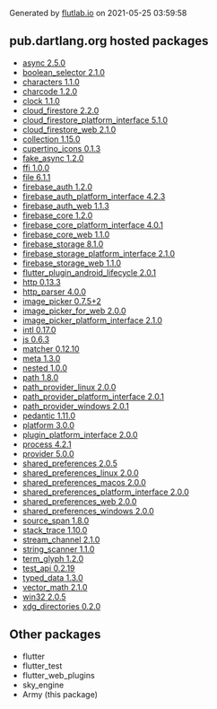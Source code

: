 Generated by [flutlab.io](https://flutlab.io) on 2021-05-25 03:59:58


## pub.dartlang.org hosted packages

 - [async 2.5.0](https://pub.dartlang.org/packages/async/versions/2.5.0)
 - [boolean_selector 2.1.0](https://pub.dartlang.org/packages/boolean_selector/versions/2.1.0)
 - [characters 1.1.0](https://pub.dartlang.org/packages/characters/versions/1.1.0)
 - [charcode 1.2.0](https://pub.dartlang.org/packages/charcode/versions/1.2.0)
 - [clock 1.1.0](https://pub.dartlang.org/packages/clock/versions/1.1.0)
 - [cloud_firestore 2.2.0](https://pub.dartlang.org/packages/cloud_firestore/versions/2.2.0)
 - [cloud_firestore_platform_interface 5.1.0](https://pub.dartlang.org/packages/cloud_firestore_platform_interface/versions/5.1.0)
 - [cloud_firestore_web 2.1.0](https://pub.dartlang.org/packages/cloud_firestore_web/versions/2.1.0)
 - [collection 1.15.0](https://pub.dartlang.org/packages/collection/versions/1.15.0)
 - [cupertino_icons 0.1.3](https://pub.dartlang.org/packages/cupertino_icons/versions/0.1.3)
 - [fake_async 1.2.0](https://pub.dartlang.org/packages/fake_async/versions/1.2.0)
 - [ffi 1.0.0](https://pub.dartlang.org/packages/ffi/versions/1.0.0)
 - [file 6.1.1](https://pub.dartlang.org/packages/file/versions/6.1.1)
 - [firebase_auth 1.2.0](https://pub.dartlang.org/packages/firebase_auth/versions/1.2.0)
 - [firebase_auth_platform_interface 4.2.3](https://pub.dartlang.org/packages/firebase_auth_platform_interface/versions/4.2.3)
 - [firebase_auth_web 1.1.3](https://pub.dartlang.org/packages/firebase_auth_web/versions/1.1.3)
 - [firebase_core 1.2.0](https://pub.dartlang.org/packages/firebase_core/versions/1.2.0)
 - [firebase_core_platform_interface 4.0.1](https://pub.dartlang.org/packages/firebase_core_platform_interface/versions/4.0.1)
 - [firebase_core_web 1.1.0](https://pub.dartlang.org/packages/firebase_core_web/versions/1.1.0)
 - [firebase_storage 8.1.0](https://pub.dartlang.org/packages/firebase_storage/versions/8.1.0)
 - [firebase_storage_platform_interface 2.1.0](https://pub.dartlang.org/packages/firebase_storage_platform_interface/versions/2.1.0)
 - [firebase_storage_web 1.1.0](https://pub.dartlang.org/packages/firebase_storage_web/versions/1.1.0)
 - [flutter_plugin_android_lifecycle 2.0.1](https://pub.dartlang.org/packages/flutter_plugin_android_lifecycle/versions/2.0.1)
 - [http 0.13.3](https://pub.dartlang.org/packages/http/versions/0.13.3)
 - [http_parser 4.0.0](https://pub.dartlang.org/packages/http_parser/versions/4.0.0)
 - [image_picker 0.7.5+2](https://pub.dartlang.org/packages/image_picker/versions/0.7.5+2)
 - [image_picker_for_web 2.0.0](https://pub.dartlang.org/packages/image_picker_for_web/versions/2.0.0)
 - [image_picker_platform_interface 2.1.0](https://pub.dartlang.org/packages/image_picker_platform_interface/versions/2.1.0)
 - [intl 0.17.0](https://pub.dartlang.org/packages/intl/versions/0.17.0)
 - [js 0.6.3](https://pub.dartlang.org/packages/js/versions/0.6.3)
 - [matcher 0.12.10](https://pub.dartlang.org/packages/matcher/versions/0.12.10)
 - [meta 1.3.0](https://pub.dartlang.org/packages/meta/versions/1.3.0)
 - [nested 1.0.0](https://pub.dartlang.org/packages/nested/versions/1.0.0)
 - [path 1.8.0](https://pub.dartlang.org/packages/path/versions/1.8.0)
 - [path_provider_linux 2.0.0](https://pub.dartlang.org/packages/path_provider_linux/versions/2.0.0)
 - [path_provider_platform_interface 2.0.1](https://pub.dartlang.org/packages/path_provider_platform_interface/versions/2.0.1)
 - [path_provider_windows 2.0.1](https://pub.dartlang.org/packages/path_provider_windows/versions/2.0.1)
 - [pedantic 1.11.0](https://pub.dartlang.org/packages/pedantic/versions/1.11.0)
 - [platform 3.0.0](https://pub.dartlang.org/packages/platform/versions/3.0.0)
 - [plugin_platform_interface 2.0.0](https://pub.dartlang.org/packages/plugin_platform_interface/versions/2.0.0)
 - [process 4.2.1](https://pub.dartlang.org/packages/process/versions/4.2.1)
 - [provider 5.0.0](https://pub.dartlang.org/packages/provider/versions/5.0.0)
 - [shared_preferences 2.0.5](https://pub.dartlang.org/packages/shared_preferences/versions/2.0.5)
 - [shared_preferences_linux 2.0.0](https://pub.dartlang.org/packages/shared_preferences_linux/versions/2.0.0)
 - [shared_preferences_macos 2.0.0](https://pub.dartlang.org/packages/shared_preferences_macos/versions/2.0.0)
 - [shared_preferences_platform_interface 2.0.0](https://pub.dartlang.org/packages/shared_preferences_platform_interface/versions/2.0.0)
 - [shared_preferences_web 2.0.0](https://pub.dartlang.org/packages/shared_preferences_web/versions/2.0.0)
 - [shared_preferences_windows 2.0.0](https://pub.dartlang.org/packages/shared_preferences_windows/versions/2.0.0)
 - [source_span 1.8.0](https://pub.dartlang.org/packages/source_span/versions/1.8.0)
 - [stack_trace 1.10.0](https://pub.dartlang.org/packages/stack_trace/versions/1.10.0)
 - [stream_channel 2.1.0](https://pub.dartlang.org/packages/stream_channel/versions/2.1.0)
 - [string_scanner 1.1.0](https://pub.dartlang.org/packages/string_scanner/versions/1.1.0)
 - [term_glyph 1.2.0](https://pub.dartlang.org/packages/term_glyph/versions/1.2.0)
 - [test_api 0.2.19](https://pub.dartlang.org/packages/test_api/versions/0.2.19)
 - [typed_data 1.3.0](https://pub.dartlang.org/packages/typed_data/versions/1.3.0)
 - [vector_math 2.1.0](https://pub.dartlang.org/packages/vector_math/versions/2.1.0)
 - [win32 2.0.5](https://pub.dartlang.org/packages/win32/versions/2.0.5)
 - [xdg_directories 0.2.0](https://pub.dartlang.org/packages/xdg_directories/versions/0.2.0)

## Other packages

 - flutter
 - flutter_test
 - flutter_web_plugins
 - sky_engine
 - Army (this package)

